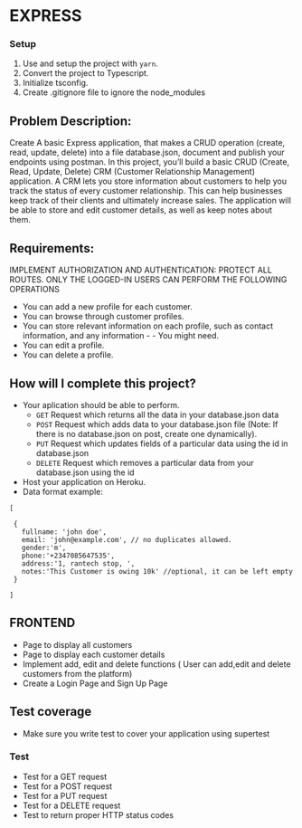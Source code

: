 # EXPRESS

### Setup

1. Use and setup the project with `yarn`.
2. Convert the project to Typescript.
3. Initialize tsconfig.
4. Create .gitignore file to ignore the node_modules
## Problem Description:

Create A basic Express application, that makes a CRUD operation (create, read, update, delete) into a file database.json, document and publish your endpoints using postman.
In this project, you’ll build a basic CRUD (Create, Read, Update, Delete) CRM (Customer Relationship Management) application. A CRM lets you store information about customers to help you track the status of every customer relationship. This can help businesses keep track of their clients and ultimately increase sales. The application will be able to store and edit customer details, as well as keep notes about them.

## Requirements:

IMPLEMENT AUTHORIZATION AND AUTHENTICATION: PROTECT ALL ROUTES. ONLY THE LOGGED-IN USERS CAN PERFORM THE FOLLOWING OPERATIONS

- You can add a new profile for each customer.
- You can browse through customer profiles.
- You can store relevant information on each profile, such as contact information, and any information - - You might need.
- You can edit a profile.
- You can delete a profile.

## How will I complete this project?

- Your aplication should be able to perform.
  - `GET` Request which returns all the data in your database.json data
  - `POST` Request which adds data to your database.json file (Note: If there is no database.json on post, create one dynamically).
  - `PUT` Request which updates fields of a particular data using the id in database.json
  - `DELETE` Request which removes a particular data from your database.json using the id
- Host your application on Heroku.
- Data format example:

```
[

 {
   fullname: 'john doe',
   email: 'john@example.com', // no duplicates allowed.
   gender:'m',
   phone:'+2347085647535',
   address:'1, rantech stop, ',
   notes:'This Customer is owing 10k' //optional, it can be left empty
 }

]
```

## FRONTEND

- Page to display all customers
- Page to display each customer details
- Implement add, edit and delete functions ( User can add,edit and delete customers from the platform)
- Create a Login Page and Sign Up Page

## Test coverage

- Make sure you write test to cover your application using supertest

### Test

- Test for a GET request
- Test for a POST request
- Test for a PUT request
- Test for a DELETE request
- Test to return proper HTTP status codes
